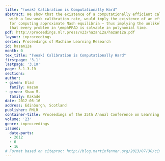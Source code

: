 ```yaml
---
title: "(weak) Calibration is Computationally Hard"
abstract: We show that the existence of a computationally efficient calibration algorithm,
  with a low weak calibration rate, would imply the existence of an efficient algorithm
  for computing approximate Nash equilibria – thus implying the unlikely conclusion
  that every problem in \emphPPAD is solvable in polynomial time.
pdf: http://proceedings.mlr.press/v23/hazan12a/hazan12a.pdf
layout: inproceedings
series: Proceedings of Machine Learning Research
id: hazan12a
month: 0
tex_title: "(weak) Calibration is Computationally Hard"
firstpage: '3.1'
lastpage: '3.10'
page: 3.1-3.10
sections: 
author:
- given: Elad
  family: Hazan
- given: Sham M.
  family: Kakade
date: 2012-06-16
address: Edinburgh, Scotland
publisher: PMLR
container-title: Proceedings of the 25th Annual Conference on Learning Theory
volume: '23'
genre: inproceedings
issued:
  date-parts:
  - 2012
  - 6
  - 16
# Format based on citeproc: http://blog.martinfenner.org/2013/07/30/citeproc-yaml-for-bibliographies/
---
```

